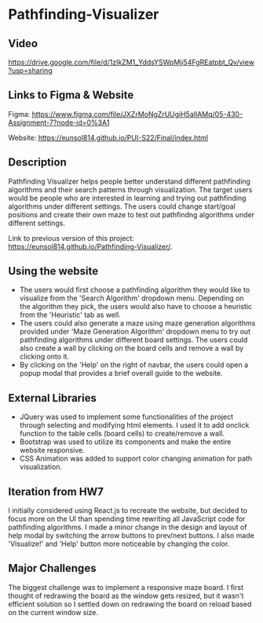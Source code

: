 # Pathfinding-Visualizer



## Video
https://drive.google.com/file/d/1zIkZM1_YddsYSWpMji54FgREatpbt_Qv/view?usp=sharing 


## Links to Figma & Website
Figma: https://www.figma.com/file/JXZrMoNgZrUUgiH5aIlAMq/05-430-Assignment-7?node-id=0%3A1

Website: https://eunsol814.github.io/PUI-S22/Final/index.html


## Description
Pathfinding Visualizer helps people better understand different pathfinding algorithms and their search patterns through visualization. The target users
would be people who are interested in learning and trying out pathfinding algorithms under different settings. The users could change start/goal positions and create their own maze to test out pathfindng algorithms under different settings.

Link to previous version of this project: https://eunsol814.github.io/Pathfinding-Visualizer/.


## Using the website
- The users would first choose a pathfinding algorithm they would like to visualize from the 'Search Algorithm' dropdown menu. Depending on the algorithm they pick, the users would also have to choose a heuristic from the 'Heuristic' tab as well.
- The users could also generate a maze using maze generation algorithms provided under 'Maze Generation Algorithm' dropdown menu to try out pathfinding algorithms under different board settings. The users could also create a wall by clicking on the board cells and remove a wall by clicking onto it.
- By clicking on the 'Help' on the right of navbar, the users could open a popup modal that provides a brief overall guide to the website.


## External Libraries
- JQuery was used to implement some functionalities of the project through selecting and modifying html elements. I used it to add onclick function to the
table cells (board cells) to create/remove a wall.
- Bootstrap was used to utilize its components and make the entire website responsive.
- CSS Animation was added to support color changing animation for path visualization.


## Iteration from HW7
I initially considered using React.js to recreate the website, but decided to focus more on the UI than spending time rewriting all JavaScript code for pathfinding algorithms. I made a minor change in the design and layout of help modal by switching the arrow buttons to prev/next buttons. I also made 'Visualize!' and 'Help' button more noticeable by changing the color.


## Major Challenges
The biggest challenge was to implement a responsive maze board. I first thought of redrawing the board as the window gets resized, but it wasn't efficient solution so I settled down on redrawing the board on reload based on the current window size.

